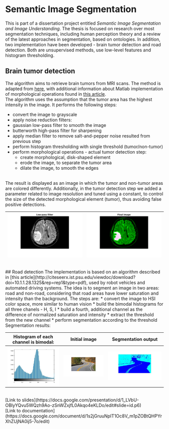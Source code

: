 # Semantic Image Segmentation
This is part of a dissertation project entitled <i>Semantic Image Segmentation and Image Understanding</i>. The thesis is focused on research over most segmentation techniques, including human perception theory and a review of the latest approaches in segmentation, based on ontologies. In addition, two implementation have been developed - brain tumor detection and road detection. Both are unsupervised methods, use low-level features and histogram thresholding.
<br />
## Brain tumor detection
The algorithm aims to retrieve brain tumors from MRI scans. The method is adapted from [here](http://ijecscse.org/papers/apr2012/Brain-Tumour-Extraction-from-MRI-Images-Using-MATLAB.pdf), with additional information about Matlab implementation of morphological operations found in [this article](http://www.mecs-press.net/ijigsp/ijigsp-v4-n10/IJIGSP-V4-N10-5.pdf). 
<br />
The algorithm uses the assumption that the tumor area has the highest intensity in the image. It performs the following steps:
* convert the image to grayscale
* apply noise reduction filters:
 * gaussian low-pass filter to smooth the image
 * butterworth high-pass filter for sharpening
* apply median filter to remove salt-and-pepper noise resulted from previous step
* perform histogram thresholding with single threshold (tumor/non-tumor)
* perform morphological operations - actual tumor detection step:
  * create morphological, disk-shaped element
  * erode the image, to separate the tumor area
  * dilate the image, to smooth the edges

<br />
The result is displayed as an image in which the tumor and non-tumor areas are colored differently. Additionally, in the tumor detection step we added a parameter related to image resolution and tuned using a constant, to control the size of the detected morphological element (tumor), thus avoiding false positive detections.
<br />

| ![initial](/results/im7.png)   | ![final](/results/im8.png)    |
| ------------------------------ | ----------------------------- |



<br />
## Road detection
The implementation is based on an algorithm described in [this article](http://citeseerx.ist.psu.edu/viewdoc/download?doi=10.1.1.28.1325&rep=rep1&type=pdf), used by robot vehicles and automated driving systems. The idea is to segment an image in two areas: road and non-road, considering that road areas have lower saturation and intensity than the background. The steps are:
* convert the image to HSI color space, more similar to human vision
* build the bimodal histograms for all three chanels - H, S, I
* build a fourth, additional channel as the difference of normalized saturation and intensity
* extract the threshold from the new channel
* perform segmentation according to the threshold
<br />
Segmentation results: <br/>

| Histogram of each channel is bimodal: | Initial image  | Segmentation output    |
| ------------------------------ | ------------------------------ | ----------------------------- |
| ![initial](/results/hist.jpg) | ![initial](/results/im5.jpg)   | ![final](/results/im6.jpg)    |

<br />
[Link to slides](https://docs.google.com/presentation/d/1_LVbU-OBlyYQvu5WQzh9Ao-zSnWZxjfL0Akqo4eKLDo/edit#slide=id.p6)
<br/>
[Link to documentation](https://docs.google.com/document/d/1s2jGruuNpIT1Oc8V_m1pZOBtQHPYrXhZUjNA0ij5-7o/edit)
